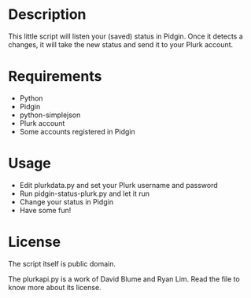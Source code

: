 Description
===========

This little script will listen your (saved) status in Pidgin. Once it detects a
changes, it will take the new status and send it to your Plurk account.

Requirements
============

- Python
- Pidgin
- python-simplejson
- Plurk account
- Some accounts registered in Pidgin

Usage
=====

- Edit plurkdata.py and set your Plurk username and password
- Run pidgin-status-plurk.py and let it run
- Change your status in Pidgin
- Have some fun!

License
=======

The script itself is public domain.

The plurkapi.py is a work of David Blume and Ryan Lim. Read the file to know
more about its license.

